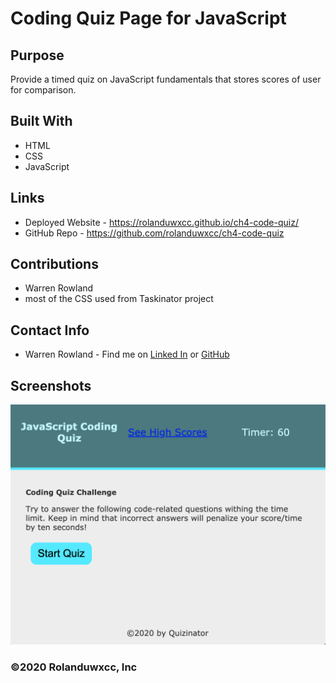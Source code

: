 # Coding Quiz Page for JavaScript

## Purpose
Provide a timed quiz on JavaScript fundamentals that stores scores of user for comparison.

## Built With
* HTML
* CSS
* JavaScript

## Links
* Deployed Website - https://rolanduwxcc.github.io/ch4-code-quiz/
* GitHub Repo - https://github.com/rolanduwxcc/ch4-code-quiz

## Contributions
* Warren Rowland
* most of the CSS used from Taskinator project

## Contact Info
* Warren Rowland - Find me on [Linked In](https://www.linkedin.com/in/linkedinrowland/) or [GitHub](https://github.com/rolanduwxcc)

## Screenshots
![Password Generator Page](assets/img/CodingQuiz.png)

### ©️2020 Rolanduwxcc, Inc 
